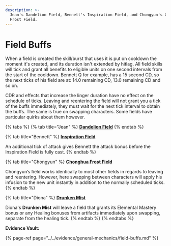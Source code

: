 ```yaml
---
description: >-
  Jean's Dandelion Field, Bennett's Inspiration Field, and Chongyun's Chonghua
  Frost Field.
---
```


# Field Buffs

When a field is created the skill/burst that uses it is put on cooldown the moment it's created, and its duration isn't extended by hitlag. All field skills will tick and grant all benefits to eligible units on one second intervals from the start of the cooldown. Bennett Q for example, has a 15 second CD, so the next ticks of his field are at: 14.0 remaining CD, 13.0 remaining CD and so on.

CDR and effects that increase the linger duration have no effect on the schedule of ticks. Leaving and reentering the field will not grant you a tick of the buffs immediately, they must wait for the next tick interval to obtain the buffs. The same is true on swapping characters. Some fields have particular quirks about them however.

{% tabs %}
{% tab title="Jean" %}
[**Dandelion Field**](../characters/anemo/jean.md#attacks)
{% endtab %}

{% tab title="Bennett" %}
[**Inspiration Field**](../characters/pyro/bennett.md#attacks)

An additional tick of attack gives Bennett the attack bonus before the Inspiration Field is fully cast.
{% endtab %}

{% tab title="Chongyun" %}
[**Chonghua Frost Field**](../characters/cryo/chongyun.md#attacks)

Chongyun’s field works identically to most other fields in regards to leaving and reentering. However, here swapping between characters will apply his infusion to the new unit instantly in addition to the normally scheduled ticks.
{% endtab %}

{% tab title="Diona" %}
[**Drunken Mist**](../characters/cryo/diona.md#attacks)

Diona's **Drunken Mist** will leave a field that grants its Elemental Mastery bonus or any Healing bonuses from artifacts immediately upon swapping, separate from the healing tick.
{% endtab %}
{% endtabs %}

**Evidence Vault:**

{% page-ref page="../../evidence/general-mechanics/field-buffs.md" %}

